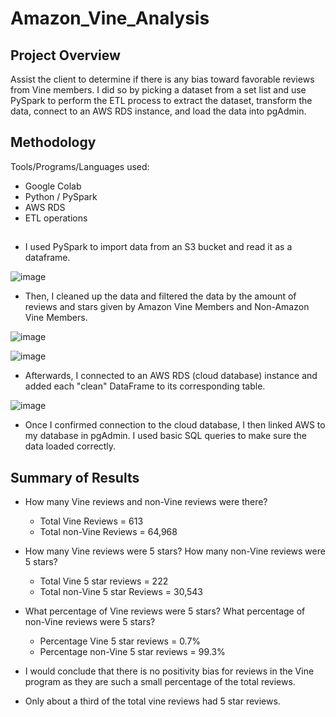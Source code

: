 # Amazon_Vine_Analysis

## Project Overview
Assist the client to determine if there is any bias toward favorable reviews from Vine members. I did so by picking a dataset from a set list and use PySpark to perform the ETL process to extract the dataset, transform the data, connect to an AWS RDS instance, and load the data into pgAdmin. 

## Methodology
Tools/Programs/Languages used:

- Google Colab
- Python / PySpark
- AWS RDS
- ETL operations

##
- I used PySpark to import data from an S3 bucket and read it as a dataframe.

![image](https://user-images.githubusercontent.com/44425379/176713636-67421df2-604b-4819-b02a-8f5a9940f22a.png)

- Then, I cleaned up the data and filtered the data by the amount of reviews and stars given by Amazon Vine Members and Non-Amazon Vine Members.

![image](https://user-images.githubusercontent.com/44425379/176714525-d6b8e338-2f66-4fc4-8f36-3f46454230bf.png)

![image](https://user-images.githubusercontent.com/44425379/176714562-dded9241-0a05-4dd0-9aee-27421aba6592.png)

- Afterwards, I connected to an AWS RDS (cloud database) instance and added each "clean" DataFrame to its corresponding table.

![image](https://user-images.githubusercontent.com/44425379/176715338-a6af0bd9-0a7d-4552-823d-35f86ad41ae9.png)

- Once I confirmed connection to the cloud database, I then linked AWS to my database in pgAdmin. I used basic SQL queries to make sure the data loaded correctly.


## Summary of Results
- How many Vine reviews and non-Vine reviews were there?
  - Total Vine Reviews = 613
  - Total non-Vine Reviews = 64,968

- How many Vine reviews were 5 stars? How many non-Vine reviews were 5 stars?
  - Total Vine 5 star reviews = 222
  - Total non-Vine 5 star Reviews = 30,543


- What percentage of Vine reviews were 5 stars? What percentage of non-Vine reviews were 5 stars?
  - Percentage Vine 5 star reviews = 0.7%
  - Percentage non-Vine 5 star reviews = 99.3%

- I would conclude that there is no positivity bias for reviews in the Vine program as they are such a small percentage of the total reviews.
- Only about a third of the total vine reviews had 5 star reviews. 
